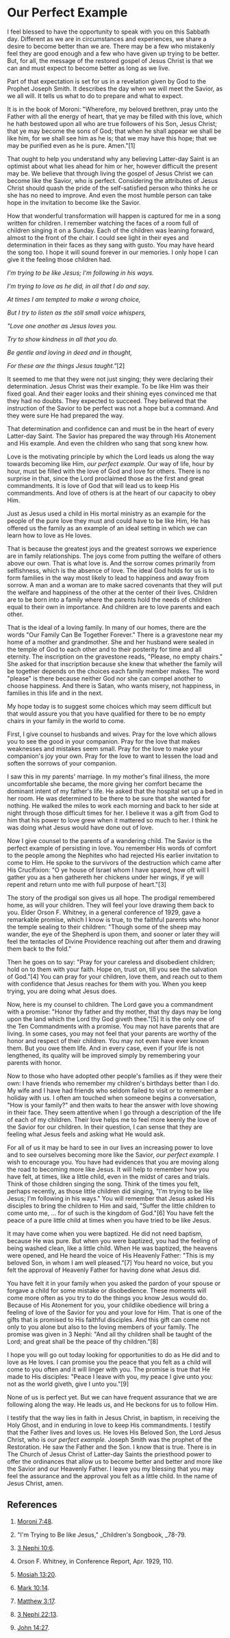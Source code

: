 # Our Perfect Example

I feel blessed to have the opportunity to speak with you on this Sabbath day.
Different as we are in circumstances and experiences, we share a desire to
become better than we are. There may be a few who mistakenly feel they are
good enough and a few who have given up trying to be better. But, for all, the
message of the restored gospel of Jesus Christ is that we can and must expect
to become better as long as we live.

Part of that expectation is set for us in a revelation given by God to the
Prophet Joseph Smith. It describes the day when we will meet the Savior, as we
all will. It tells us what to do to prepare and what to expect.

It is in the book of Moroni: "Wherefore, my beloved brethren, pray unto the
Father with all the energy of heart, that ye may be filled with this love,
which he hath bestowed upon all who are true followers of his Son, Jesus
Christ; that ye may become the sons of God; that when he shall appear we shall
be like him, for we shall see him as he is; that we may have this hope; that
we may be purified even as he is pure. Amen."[1]

That ought to help you understand why any believing Latter-day Saint is an
optimist about what lies ahead for him or her, however difficult the present
may be. We believe that through living the gospel of Jesus Christ we can
become like the Savior, who is perfect. Considering the attributes of Jesus
Christ should quash the pride of the self-satisfied person who thinks he or
she has no need to improve. And even the most humble person can take hope in
the invitation to become like the Savior.

How that wonderful transformation will happen is captured for me in a song
written for children. I remember watching the faces of a room full of children
singing it on a Sunday. Each of the children was leaning forward, almost to
the front of the chair. I could see light in their eyes and determination in
their faces as they sang with gusto. You may have heard the song too. I hope
it will sound forever in our memories. I only hope I can give it the feeling
those children had.

_I'm trying to be like Jesus; I'm following in his ways._

_I'm trying to love as he did, in all that I do and say._

_At times I am tempted to make a wrong choice,_

_But I try to listen as the still small voice whispers,_

_"Love one another as Jesus loves you._

_Try to show kindness in all that you do._

_Be gentle and loving in deed and in thought,_

_For these are the things Jesus taught."_[2]

It seemed to me that they were not just singing; they were declaring their
determination. Jesus Christ was their example. To be like Him was their fixed
goal. And their eager looks and their shining eyes convinced me that they had
no doubts. They expected to succeed. They believed that the instruction of the
Savior to be perfect was not a hope but a command. And they were sure He had
prepared the way.

That determination and confidence can and must be in the heart of every
Latter-day Saint. The Savior has prepared the way through His Atonement and
His example. And even the children who sang that song knew how.

Love is the motivating principle by which the Lord leads us along the way
towards becoming like Him, _our perfect example._ Our way of life, hour by
hour, must be filled with the love of God and love for others. There is no
surprise in that, since the Lord proclaimed those as the first and great
commandments. It is love of God that will lead us to keep His commandments.
And love of others is at the heart of our capacity to obey Him.

Just as Jesus used a child in His mortal ministry as an example for the people
of the pure love they must and could have to be like Him, He has offered us
the family as an example of an ideal setting in which we can learn how to love
as He loves.

That is because the greatest joys and the greatest sorrows we experience are
in family relationships. The joys come from putting the welfare of others
above our own. That is what love is. And the sorrow comes primarily from
selfishness, which is the absence of love. The ideal God holds for us is to
form families in the way most likely to lead to happiness and away from
sorrow. A man and a woman are to make sacred covenants that they will put the
welfare and happiness of the other at the center of their lives. Children are
to be born into a family where the parents hold the needs of children equal to
their own in importance. And children are to love parents and each other.

That is the ideal of a loving family. In many of our homes, there are the
words "Our Family Can Be Together Forever." There is a gravestone near my home
of a mother and grandmother. She and her husband were sealed in the temple of
God to each other and to their posterity for time and all eternity. The
inscription on the gravestone reads, "Please, no empty chairs." She asked for
that inscription because she knew that whether the family will be together
depends on the choices each family member makes. The word "please" is there
because neither God nor she can compel another to choose happiness. And there
is Satan, who wants misery, not happiness, in families in this life and in the
next.

My hope today is to suggest some choices which may seem difficult but that
would assure you that you have qualified for there to be no empty chairs in
your family in the world to come.

First, I give counsel to husbands and wives. Pray for the love which allows
you to see the good in your companion. Pray for the love that makes weaknesses
and mistakes seem small. Pray for the love to make your companion's joy your
own. Pray for the love to want to lessen the load and soften the sorrows of
your companion.

I saw this in my parents' marriage. In my mother's final illness, the more
uncomfortable she became, the more giving her comfort became the dominant
intent of my father's life. He asked that the hospital set up a bed in her
room. He was determined to be there to be sure that she wanted for nothing. He
walked the miles to work each morning and back to her side at night through
those difficult times for her. I believe it was a gift from God to him that
his power to love grew when it mattered so much to her. I think he was doing
what Jesus would have done out of love.

Now I give counsel to the parents of a wandering child. The Savior is the
perfect example of persisting in love. You remember His words of comfort to
the people among the Nephites who had rejected His earlier invitation to come
to Him. He spoke to the survivors of the destruction which came after His
Crucifixion: "O ye house of Israel whom I have spared, how oft will I gather
you as a hen gathereth her chickens under her wings, if ye will repent and
return unto me with full purpose of heart."[3]

The story of the prodigal son gives us all hope. The prodigal remembered home,
as will your children. They will feel your love drawing them back to you.
Elder Orson F. Whitney, in a general conference of 1929, gave a remarkable
promise, which I know is true, to the faithful parents who honor the temple
sealing to their children: "Though some of the sheep may wander, the eye of
the Shepherd is upon them, and sooner or later they will feel the tentacles of
Divine Providence reaching out after them and drawing them back to the fold."

Then he goes on to say: "Pray for your careless and disobedient children; hold
on to them with your faith. Hope on, trust on, till you see the salvation of
God."[4] You can pray for your children, love them, and reach out to them with
confidence that Jesus reaches for them with you. When you keep trying, you are
doing what Jesus does.

Now, here is my counsel to children. The Lord gave you a commandment with a
promise: "Honor thy father and thy mother, that thy days may be long upon the
land which the Lord thy God giveth thee."[5] It is the only one of the Ten
Commandments with a promise. You may not have parents that are living. In some
cases, you may not feel that your parents are worthy of the honor and respect
of their children. You may not even have ever known them. But you owe them
life. And in every case, even if your life is not lengthened, its quality will
be improved simply by remembering your parents with honor.

Now to those who have adopted other people's families as if they were their
own: I have friends who remember my children's birthdays better than I do. My
wife and I have had friends who seldom failed to visit or to remember a
holiday with us. I often am touched when someone begins a conversation, "How
is your family?" and then waits to hear the answer with love showing in their
face. They seem attentive when I go through a description of the life of each
of my children. Their love helps me to feel more keenly the love of the Savior
for our children. In their question, I can sense that they are feeling what
Jesus feels and asking what He would ask.

For all of us it may be hard to see in our lives an increasing power to love
and to see ourselves becoming more like the Savior, _our perfect example._ I
wish to encourage you. You have had evidences that you are moving along the
road to becoming more like Jesus. It will help to remember how you have felt,
at times, like a little child, even in the midst of cares and trials. Think of
those children singing the song. Think of the times you felt, perhaps
recently, as those little children did singing, "I'm trying to be like Jesus;
I'm following in his ways." You will remember that Jesus asked His disciples
to bring the children to Him and said, "Suffer the little children to come
unto me, ... for of such is the kingdom of God."[6] You have felt the peace of a
pure little child at times when you have tried to be like Jesus.

It may have come when you were baptized. He did not need baptism, because He
was pure. But when you were baptized, you had the feeling of being washed
clean, like a little child. When He was baptized, the heavens were opened, and
He heard the voice of His Heavenly Father: "This is my beloved Son, in whom I
am well pleased."[7] You heard no voice, but you felt the approval of Heavenly
Father for having done what Jesus did.

You have felt it in your family when you asked the pardon of your spouse or
forgave a child for some mistake or disobedience. These moments will come more
often as you try to do the things you know Jesus would do. Because of His
Atonement for you, your childlike obedience will bring a feeling of love of
the Savior for you and your love for Him. That is one of the gifts that is
promised to His faithful disciples. And this gift can come not only to you
alone but also to the loving members of your family. The promise was given in
3 Nephi: "And all thy children shall be taught of the Lord; and great shall be
the peace of thy children."[8]

I hope you will go out today looking for opportunities to do as He did and to
love as He loves. I can promise you the peace that you felt as a child will
come to you often and it will linger with you. The promise is true that He
made to His disciples: "Peace I leave with you, my peace I give unto you: not
as the world giveth, give I unto you."[9]

None of us is perfect yet. But we can have frequent assurance that we are
following along the way. He leads us, and He beckons for us to follow Him.

I testify that the way lies in faith in Jesus Christ, in baptism, in receiving
the Holy Ghost, and in enduring in love to keep His commandments. I testify
that the Father lives and loves us. He loves His Beloved Son, the Lord Jesus
Christ, who is _our perfect example._ Joseph Smith was the prophet of the
Restoration. He saw the Father and the Son. I know that is true. There is in
The Church of Jesus Christ of Latter-day Saints the priesthood power to offer
the ordinances that allow us to become better and better and more like the
Savior and our Heavenly Father. I leave you my blessing that you may feel the
assurance and the approval you felt as a little child. In the name of Jesus
Christ, amen.

## References

  1. [Moroni 7:48](https://www.lds.org/scriptures/bofm/moro/7.48?lang=eng#47).

  2. "I'm Trying to Be like Jesus," _Children's Songbook, _78-79.

  3. [3 Nephi 10:6](https://www.lds.org/scriptures/bofm/3-ne/10.6?lang=eng#5).

  4. Orson F. Whitney, in Conference Report, Apr. 1929, 110.

  5. [Mosiah 13:20](https://www.lds.org/scriptures/bofm/mosiah/13.20?lang=eng#19).

  6. [Mark 10:14](https://www.lds.org/scriptures/nt/mark/10.14?lang=eng#13).

  7. [Matthew 3:17](https://www.lds.org/scriptures/nt/matt/3.17?lang=eng#16).

  8. [3 Nephi 22:13](https://www.lds.org/scriptures/bofm/3-ne/22.13?lang=eng#12).

  9. [John 14:27](https://www.lds.org/scriptures/nt/john/14.27?lang=eng#26).

